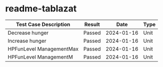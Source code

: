 # readme-tablazat
| Test Case Description | Result | Date       | Type |
|------------------------|--------|------------|------|
| Decrease hunger        | Passed | 2024-01-16 | Unit |
| Increase hunger        | Passed | 2024-01-16 | Unit |
| HPFunLevel ManagementMax  | Passed | 2024-01-16 | Unit |
| HPFunLevel ManagementM | Passed | 2024-01-16 | Unit |
